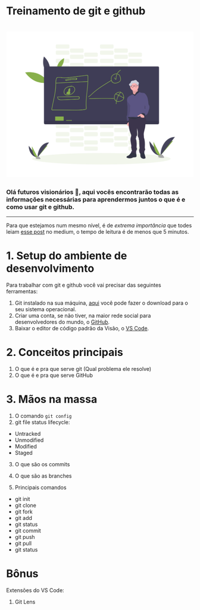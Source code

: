 # Treinamento de git e github

<h1 align="center">
  <img src="teaching.png" alt="Teaching" width= "600px">
</h1>

### Olá futuros visionários :green_heart:, aqui vocês encontrarão todas as informações necessárias para aprendermos juntos o que é e como usar git e github.
---
Para que estejamos num mesmo nível, é de *extrema importância* que todes leiam [esse post](https://guiinow.medium.com/git-e-github-o-que-s%C3%A3o-e-como-usar-b938d682df6b) no medium, o tempo de leitura é de menos que 5 minutos.

# 1. Setup do ambiente de desenvolvimento
Para trabalhar com git e github você vai precisar das seguintes ferramentas:

1. Git instalado na sua máquina, [aqui](https://git-scm.com/downloads) você pode fazer o download para o seu sistema operacional.
2. Criar uma conta, se não tiver, na maior rede social para desenvolvedores do mundo, o [GitHub](http://github.com/).
3. Baixar o editor de código padrão da Visão, o [VS Code](https://code.visualstudio.com/).

# 2. Conceitos principais
1. O que é e pra que serve git (Qual problema ele resolve)
2. O que é e pra que serve GitHub
# 3. Mãos na massa
1. O comando `git config`
2. git file status lifecycle: 
- Untracked
- Unmodified
- Modified
- Staged

3. O que são os commits
4. O que são as branches

5. Principais comandos
- git init
- git clone
- git fork
- git add
- git status
- git commit
- git push
- git pull
- git status


# Bônus
Extensões do VS Code:
1. Git Lens 
